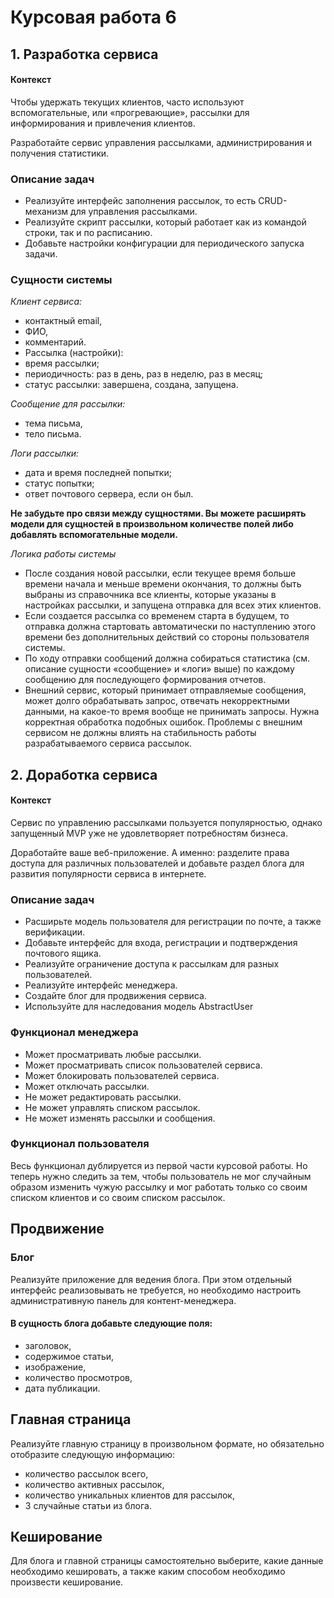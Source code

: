 # Курсовая работа 6

## 1. Разработка сервиса
#### Контекст

Чтобы удержать текущих клиентов, часто используют вспомогательные, или «прогревающие», рассылки для информирования и привлечения клиентов.

Разработайте сервис управления рассылками, администрирования и получения статистики.

### Описание задач

- Реализуйте интерфейс заполнения рассылок, то есть CRUD-механизм для управления рассылками.
- Реализуйте скрипт рассылки, который работает как из командой строки, так и по расписанию.
- Добавьте настройки конфигурации для периодического запуска задачи.

### Сущности системы

*Клиент сервиса:*

- контактный email,
- ФИО,
- комментарий.
- Рассылка (настройки):
- время рассылки;
- периодичность: раз в день, раз в неделю, раз в месяц;
- статус рассылки: завершена, создана, запущена.

*Сообщение для рассылки:*
- тема письма,
- тело письма.

*Логи рассылки:*
- дата и время последней попытки;
- статус попытки;
- ответ почтового сервера, если он был.

**Не забудьте про связи между сущностями. Вы можете расширять модели для сущностей в произвольном количестве полей либо добавлять вспомогательные модели.**

*Логика работы системы*
- После создания новой рассылки, если текущее время больше времени начала и меньше времени окончания, то должны быть выбраны из справочника все клиенты, которые указаны в настройках рассылки, и запущена отправка для всех этих клиентов.
- Если создается рассылка со временем старта в будущем, то отправка должна стартовать автоматически по наступлению этого времени без дополнительных действий со стороны пользователя системы.
- По ходу отправки сообщений должна собираться статистика (см. описание сущности «сообщение» и «логи» выше) по каждому сообщению для последующего формирования отчетов.
- Внешний сервис, который принимает отправляемые сообщения, может долго обрабатывать запрос, отвечать некорректными данными, на какое-то время вообще не принимать запросы. Нужна корректная обработка подобных ошибок. Проблемы с внешним сервисом не должны влиять на стабильность работы разрабатываемого сервиса рассылок.

## 2. Доработка сервиса

#### Контекст
Сервис по управлению рассылками пользуется популярностью, однако запущенный MVP уже не удовлетворяет потребностям бизнеса.

Доработайте ваше веб-приложение. А именно: разделите права доступа для различных пользователей и добавьте раздел блога для развития популярности сервиса в интернете.

### Описание задач
- Расширьте модель пользователя для регистрации по почте, а также верификации.
- Добавьте интерфейс для входа, регистрации и подтверждения почтового ящика.
- Реализуйте ограничение доступа к рассылкам для разных пользователей.
- Реализуйте интерфейс менеджера.
- Создайте блог для продвижения сервиса.
- Используйте для наследования модель AbstractUser

### Функционал менеджера
- Может просматривать любые рассылки.
- Может просматривать список пользователей сервиса.
- Может блокировать пользователей сервиса.
- Может отключать рассылки.
- Не может редактировать рассылки.
- Не может управлять списком рассылок.
- Не может изменять рассылки и сообщения.
### Функционал пользователя
Весь функционал дублируется из первой части курсовой работы. Но теперь нужно следить за тем, чтобы пользователь не мог случайным образом изменить чужую рассылку и мог работать только со своим списком клиентов и со своим списком рассылок.

## Продвижение
### Блог

Реализуйте приложение для ведения блога. При этом отдельный интерфейс реализовывать не требуется, но необходимо настроить административную панель для контент-менеджера.

#### В сущность блога добавьте следующие поля:

- заголовок,
- содержимое статьи,
- изображение,
- количество просмотров,
- дата публикации.

## Главная страница

Реализуйте главную страницу в произвольном формате, но обязательно отобразите следующую информацию:

- количество рассылок всего,
- количество активных рассылок,
- количество уникальных клиентов для рассылок,
- 3 случайные статьи из блога.

## Кеширование

Для блога и главной страницы самостоятельно выберите, какие данные необходимо кешировать, а также каким способом необходимо произвести кеширование.